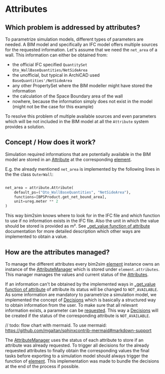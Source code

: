 # Attributes
## Which problem is addressed by attributes?
To parametrize simulation models, different types of parameters are needed. A 
BIM model and specifically an IFC model offers multiple sources for the 
requested information. Let's assume that we need the `net_area` of a wall. This 
information can either be obtained from:
* the official IFC specified `QuantitySet` `Qto_WallBaseQuantities/NetSideArea`
* the unofficial, but typical in ArchiCAD used `BaseQuantities'/NetSideArea`
* any other PropertySet where the BIM modeller might have stored the information
* the calculation of the Space Boundary area of the wall
* nowhere, because the information simply does not exist in the model (might not be the case for this example)

To resolve this problem of multiple available sources and even parameters which
will be not included in the BIM model at all the `Attribute` system provides a solution.

## Concept / How does it work?
Simulation required informations that are potentially available in the BIM model
are stored in an [Attribute](Attribute) at the corresponding [element](element).

E.g. the already mentioned `net_area` is  implemented by the following lines in 
the the class `OuterWall`:

```python

net_area = attribute.Attribute(
    default_ps=("Qto_WallBaseQuantities", "NetSideArea"),
    functions=[BPSProduct.get_net_bound_area],
    unit=ureg.meter ** 2
)
```
This way bim2sim knows where to look for in the IFC file and which function to 
use if no information exists in the IFC file. Also the unit in which the value 
should be stored is provided as m².  See
[_get_value function of attribute](_get_value) documentation for more detailed 
description which other ways are implemented to obtain a value.

## How are the attributes managed? 
To manage the different attributes every bim2sim [element](element) instance 
owns an instance of the [AttributeManager](AttributeManager) which is stored under `element.attributes`.
This manager manages the values and current status of the [Attributes](Attribute). 

If an information can't be obtained by the implemented ways in
[_get_value function of attribute](_get_value) of attribute its status will be
changed to `NOT_AVAILABLE`. As some information are mandatory to parametrize a
simulation model, we implemented the concept of [Decisions](Decision)
which is basically a structured way to obtain information from the user. To make 
sure that all relevant information exists, a parameter can be 
[requested](request). This way a [Decisions](Decision) will be created if the 
status of the corresponding attribute is `NOT_AVAILABLE`.

// todo: flow chart with mermaid. To use mermaid: https://github.com/mgaitan/sphinxcontrib-mermaid#markdown-support

The [AttributeManager](AttributeManager) uses the status of each attribute to
store if an attribute was already requested. To trigger all decisions for the 
already requested attributes to finally obtain the corresponding values the 
final tasks before exporting to a simulation model should always trigger the
[](get_pending_attribute_decisions) function of [element](element). This
implementation was made to bundle the decisions at the end of the process if 
possible. 
